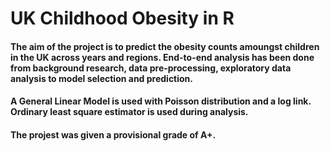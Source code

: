 # UK Childhood Obesity in R 
#### The aim of the project is to predict the obesity counts amoungst children in the UK across years and regions. End-to-end analysis has been done from background research, data pre-processing, exploratory data analysis to model selection and prediction. 
#### A General Linear Model is used with Poisson distribution and a log link. Ordinary least square estimator is used during analysis. 
#### The projest was given a provisional grade of A+.
